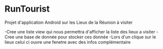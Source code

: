 # RunTourist
Projet d'application Android sur les Lieux de la Réunion à visiter

-Cree une liste view qui nous permettra d'afficher la liste des lieux a visiter
-Cree une base de donnée pour stocker ces donnée
-Lors d'un clique sur le lieux celui ci ouvre une fenetre avec des infos complémentaire



